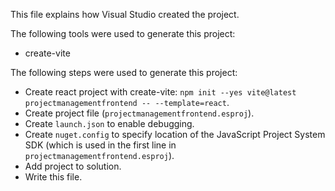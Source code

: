 This file explains how Visual Studio created the project.

The following tools were used to generate this project:
- create-vite

The following steps were used to generate this project:
- Create react project with create-vite: `npm init --yes vite@latest projectmanagementfrontend -- --template=react`.
- Create project file (`projectmanagementfrontend.esproj`).
- Create `launch.json` to enable debugging.
- Create `nuget.config` to specify location of the JavaScript Project System SDK (which is used in the first line in `projectmanagementfrontend.esproj`).
- Add project to solution.
- Write this file.
